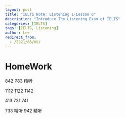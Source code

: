 ```yaml
---
layout: post
title: "IELTS Note: Listening 1-Lesson 0"
description: "Introduce The Listening Exam of IELTS"
categories: [IELTS]
tags: [IELTS, Listening]
author: Lee
redirect_from:
  - /2021/06/08/
---
```


# HomeWork 

842 P83 精听

1112 
1122
1142

413
731
741

733 精听
942 精听

